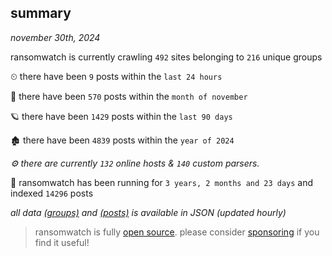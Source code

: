 
## summary
_november 30th, 2024_

ransomwatch is currently crawling `492` sites belonging to `216` unique groups

⏲ there have been `9` posts within the `last 24 hours`

🦈 there have been `570` posts within the `month of november`

🪐 there have been `1429` posts within the `last 90 days`

🏚 there have been `4839` posts within the `year of 2024`

_⚙️ there are currently `132` online hosts & `140` custom parsers._

🦕 ransomwatch has been running for `3 years, 2 months and 23 days` and indexed `14296` posts

_all data  [(groups)](http://ransomwhat.telemetry.ltd/groups) and [(posts)](http://ransomwhat.telemetry.ltd/posts) is available in JSON (updated hourly)_

> ransomwatch is fully [open source](https://github.com/joshhighet/ransomwatch#ransomwatch--). please consider [sponsoring](https://github.com/sponsors/joshhighet) if you find it useful!
